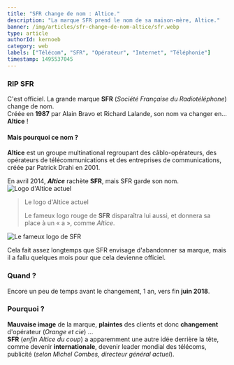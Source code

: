 ```yaml
---
title: "SFR change de nom : Altice."
description: "La marque SFR prend le nom de sa maison-mère, Altice."
banner: /img/articles/sfr-change-de-nom-altice/sfr.webp
type: article
authorId: kernoeb
category: web
labels: ["Télécom", "SFR", "Opérateur", "Internet", "Téléphonie"]
timestamp: 1495537045
---
```


### RIP SFR

 C'est officiel. La grande marque **SFR** (*Société Française du Radiotéléphone*) change de nom.  
 Créée en **1987** par Alain Bravo et Richard Lalande, son nom va changer en... **Altice** ! 

#### Mais pourquoi ce nom ?

 **Altice** est un groupe multinational regroupant des câblo-opérateurs, des opérateurs de télécommunications et des entreprises de communications, créée par Patrick Drahi en 2001.

 En avril 2014, ***Altice*** rachète **SFR**, mais SFR garde son nom.  
 ![Logo d'Altice actuel](/img/articles/sfr-change-de-nom-altice/sfr-change-de-nom-2.webp)

 
>  Le logo d'Altice actuel
> 
>   Le fameux logo rouge de **SFR** disparaîtra lui aussi, et donnera sa place à un « a », comme *Altice*.

 ![Le fameux logo de SFR](/img/articles/sfr-change-de-nom-altice/sfr-change-de-nom-1.jpg)

 Cela fait assez longtemps que SFR envisage d'abandonner sa marque, mais il a fallu quelques mois pour que cela devienne officiel.

### Quand ?

 Encore un peu de temps avant le changement, 1 an, vers fin **juin 2018**.

### Pourquoi ?

 **Mauvaise image** de la marque, **plaintes** des clients et donc **changement** d'opérateur (*Orange et cie*) ...  
 **SFR** (*enfin Altice du coup*) a apparemment une autre idée derrière la tête, comme devenir **internationale**, devenir leader mondial des télécoms, publicité (*selon Michel Combes, directeur général actuel*).

 

